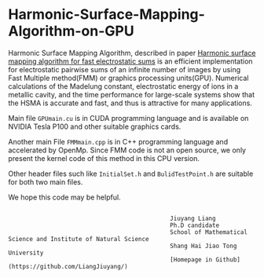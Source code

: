 # Harmonic-Surface-Mapping-Algorithm-on-GPU
Harmonic Surface Mapping Algorithm, described in paper [Harmonic surface mapping algorithm for fast electrostatic sums](https://arxiv.org/abs/1806.04801) is an efficient implementation for electrostatic pairwise sums of an infinite number of images by using Fast Multiple method(FMM) or graphics processing units(GPU). Numerical calculations of the Madelung constant, electrostatic energy of ions in a metallic cavity, and the time performance for large-scale systems show that the HSMA is accurate and fast, and thus is attractive for many applications.

Main file `GPUmain.cu` is in CUDA programming language and is available on NVIDIA Tesla P100 and other suitable graphics cards.

Another main File `FMMmain.cpp` is in C++ programming language and accelerated by OpenMp. Since FMM code is not an open source, we only present the kernel code of this method in this CPU version. 

Other header files such like `InitialSet.h` and `BulidTestPoint.h` are suitable for both two main files. 

We hope this code may be helpful.
```

                                              Jiuyang Liang
                                              Ph.D candidate
                                              School of Mathematical Science and Institute of Natural Science
                                              Shang Hai Jiao Tong University
                                              [Homepage in Github](https://github.com/LiangJiuyang/)
```
